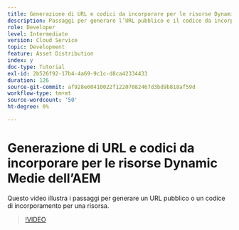 ```yaml
---
title: Generazione di URL e codici da incorporare per le risorse Dynamic Medie dell’AEM
description: Passaggi per generare l’URL pubblico e il codice da incorporare per una risorsa in Dynamic Medie
role: Developer
level: Intermediate
version: Cloud Service
topic: Development
feature: Asset Distribution
index: y
doc-type: Tutorial
exl-id: 2b526f92-17b4-4a69-9c1c-d8ca42334433
duration: 126
source-git-commit: af928e60410022f12207082467d3bd9b818af59d
workflow-type: tm+mt
source-wordcount: '50'
ht-degree: 0%

---
```


# Generazione di URL e codici da incorporare per le risorse Dynamic Medie dell’AEM

Questo video illustra i passaggi per generare un URL pubblico o un codice di incorporamento per una risorsa.

>[!VIDEO](https://video.tv.adobe.com/v/335364?quality=12&learn=on)
